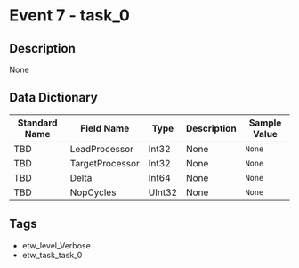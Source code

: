 # Event 7 - task_0

## Description
None

## Data Dictionary
|Standard Name|Field Name|Type|Description|Sample Value|
|---|---|---|---|---|
|TBD|LeadProcessor|Int32|None|`None`|
|TBD|TargetProcessor|Int32|None|`None`|
|TBD|Delta|Int64|None|`None`|
|TBD|NopCycles|UInt32|None|`None`|

## Tags
* etw_level_Verbose
* etw_task_task_0